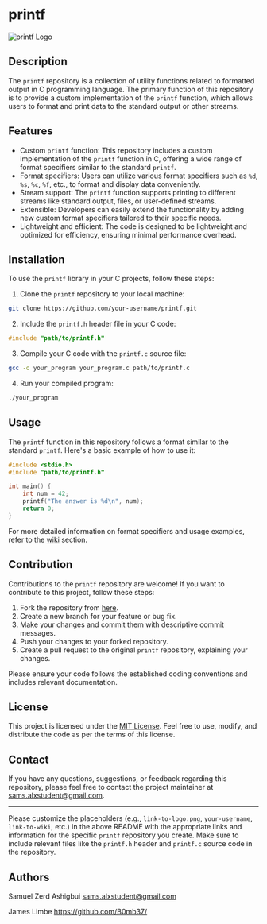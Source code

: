 # printf

![printf Logo](link-to-logo.png)

## Description

The `printf` repository is a collection of utility functions related to formatted output in C programming language. The primary function of this repository is to provide a custom implementation of the `printf` function, which allows users to format and print data to the standard output or other streams.

## Features

- Custom `printf` function: This repository includes a custom implementation of the `printf` function in C, offering a wide range of format specifiers similar to the standard `printf`.
- Format specifiers: Users can utilize various format specifiers such as `%d`, `%s`, `%c`, `%f`, etc., to format and display data conveniently.
- Stream support: The `printf` function supports printing to different streams like standard output, files, or user-defined streams.
- Extensible: Developers can easily extend the functionality by adding new custom format specifiers tailored to their specific needs.
- Lightweight and efficient: The code is designed to be lightweight and optimized for efficiency, ensuring minimal performance overhead.

## Installation

To use the `printf` library in your C projects, follow these steps:

1. Clone the `printf` repository to your local machine:

```bash
git clone https://github.com/your-username/printf.git
```

2. Include the `printf.h` header file in your C code:

```c
#include "path/to/printf.h"
```

3. Compile your C code with the `printf.c` source file:

```bash
gcc -o your_program your_program.c path/to/printf.c
```

4. Run your compiled program:

```bash
./your_program
```

## Usage

The `printf` function in this repository follows a format similar to the standard `printf`. Here's a basic example of how to use it:

```c
#include <stdio.h>
#include "path/to/printf.h"

int main() {
    int num = 42;
    printf("The answer is %d\n", num);
    return 0;
}
```

For more detailed information on format specifiers and usage examples, refer to the [wiki](link-to-wiki) section.

## Contribution

Contributions to the `printf` repository are welcome! If you want to contribute to this project, follow these steps:

1. Fork the repository from [here](https://github.com/your-username/printf).
2. Create a new branch for your feature or bug fix.
3. Make your changes and commit them with descriptive commit messages.
4. Push your changes to your forked repository.
5. Create a pull request to the original `printf` repository, explaining your changes.

Please ensure your code follows the established coding conventions and includes relevant documentation.

## License

This project is licensed under the [MIT License](link-to-license-file). Feel free to use, modify, and distribute the code as per the terms of this license.

## Contact

If you have any questions, suggestions, or feedback regarding this repository, please feel free to contact the project maintainer at [sams.alxstudent@gmail.com](mailto:sams.alxstudent@gmail.com).

---

Please customize the placeholders (e.g., `link-to-logo.png`, `your-username`, `link-to-wiki`, etc.) in the above README with the appropriate links and information for the specific `printf` repository you create. Make sure to include relevant files like the `printf.h` header and `printf.c` source code in the repository.


## Authors
Samuel Zerd Ashigbui <sams.alxstudent@gmail.com>

James Limbe <https://github.com/B0mb37/>



